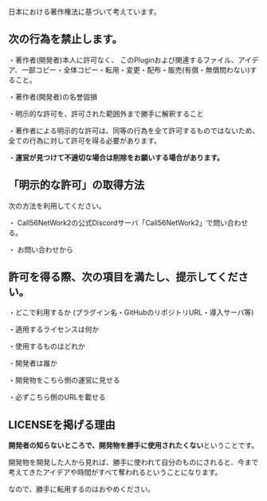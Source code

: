 日本における著作権法に基づいて考えています。

## 次の行為を禁止します。

・著作者(開発者)本人に許可なく、
このPluginおよび関連するファイル、アイデア、一部コピー・全体コピー・転用・変更・配布・販売(有償・無償問わない)すること。

・著作者(開発者)の名誉毀損

・明示的な許可を、許可された範囲外まで勝手に解釈すること

・著作者による明示的な許可は、同等の行為を全て許可するものではないため、全ての行為に対して許可を得る必要があります。

・**運営が見つけて不適切な場合は削除をお願いする場合があります。**

## 「明示的な許可」の取得方法
次の方法を利用してください。

・ Call56NetWork2の公式Discordサーバ「Call56NetWork2」で問い合わせる。

・ お問い合わせから

## 許可を得る際、次の項目を満たし、提示してください。

・どこで利用するか (プラグイン名・GitHubのリポジトリURL・導入サーバ等)

・適用するライセンスは何か

・使用するものはどれか

・開発者は誰か

・開発物をこちら側の運営に見せる

・必ずこちら側のURLを載せる

## LICENSEを掲げる理由
**開発者の知らないところで、開発物を勝手に使用されたくない**ということです。

開発物を開発した人から見れば、勝手に使われて自分のものにされると、今まで考えてきたアイデアや時間がすべて奪われるということになります。

なので、勝手に転用するのはおやめください。



